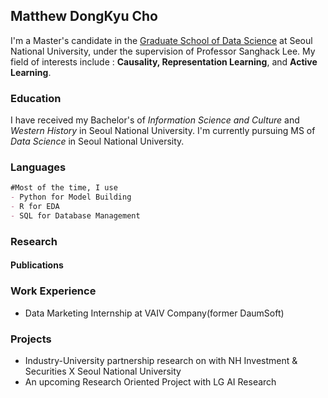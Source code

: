 ## Matthew DongKyu Cho

I'm a Master's candidate in the [Graduate School of Data Science](https://gsds.snu.ac.kr/) at Seoul National University, under the supervision of Professor Sanghack Lee. My field of interests include : **Causality, Representation Learning**, and **Active Learning**. 

### Education

I have received my Bachelor's of *Information Science and Culture* and *Western History* in Seoul National University. I'm currently pursuing MS of *Data Science* in Seoul National University.

### Languages
```markdown
#Most of the time, I use
- Python for Model Building
- R for EDA
- SQL for Database Management
```

### Research
#### Publications

### Work Experience
- Data Marketing Internship at VAIV Company(former DaumSoft)

### Projects
- Industry-University partnership research on <Stock Interrelation Research using Keyword and Supply Chain data> with NH Investment & Securities X Seoul National University
- An upcoming Research Oriented Project with LG AI Research
